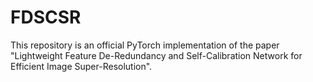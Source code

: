# FDSCSR
This repository is an official PyTorch implementation of the paper "Lightweight Feature De-Redundancy and Self-Calibration Network for Efficient Image Super-Resolution".
